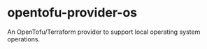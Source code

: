 # opentofu-provider-os
An OpenTofu/Terraform provider to support local operating system operations.
